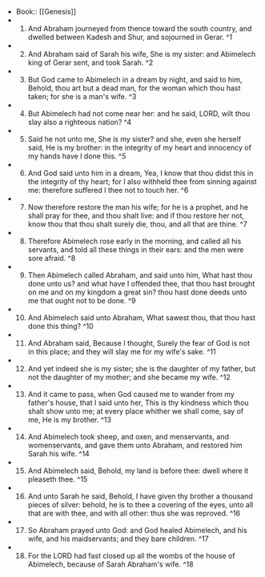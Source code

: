 - Book:: [[Genesis]]
- 1. And Abraham journeyed from thence toward the south country, and dwelled between Kadesh and Shur, and sojourned in Gerar. ^1
- 2. And Abraham said of Sarah his wife, She is my sister: and Abimelech king of Gerar sent, and took Sarah. ^2
- 3. But God came to Abimelech in a dream by night, and said to him, Behold, thou art but a dead man, for the woman which thou hast taken; for she is a man's wife. ^3
- 4. But Abimelech had not come near her: and he said, LORD, wilt thou slay also a righteous nation? ^4
- 5. Said he not unto me, She is my sister? and she, even she herself said, He is my brother: in the integrity of my heart and innocency of my hands have I done this. ^5
- 6. And God said unto him in a dream, Yea, I know that thou didst this in the integrity of thy heart; for I also withheld thee from sinning against me: therefore suffered I thee not to touch her. ^6
- 7. Now therefore restore the man his wife; for he is a prophet, and he shall pray for thee, and thou shalt live: and if thou restore her not, know thou that thou shalt surely die, thou, and all that are thine. ^7
- 8. Therefore Abimelech rose early in the morning, and called all his servants, and told all these things in their ears: and the men were sore afraid. ^8
- 9. Then Abimelech called Abraham, and said unto him, What hast thou done unto us? and what have I offended thee, that thou hast brought on me and on my kingdom a great sin? thou hast done deeds unto me that ought not to be done. ^9
- 10. And Abimelech said unto Abraham, What sawest thou, that thou hast done this thing? ^10
- 11. And Abraham said, Because I thought, Surely the fear of God is not in this place; and they will slay me for my wife's sake. ^11
- 12. And yet indeed she is my sister; she is the daughter of my father, but not the daughter of my mother; and she became my wife. ^12
- 13. And it came to pass, when God caused me to wander from my father's house, that I said unto her, This is thy kindness which thou shalt show unto me; at every place whither we shall come, say of me, He is my brother. ^13
- 14. And Abimelech took sheep, and oxen, and menservants, and womenservants, and gave them unto Abraham, and restored him Sarah his wife. ^14
- 15. And Abimelech said, Behold, my land is before thee: dwell where it pleaseth thee. ^15
- 16. And unto Sarah he said, Behold, I have given thy brother a thousand pieces of silver: behold, he is to thee a covering of the eyes, unto all that are with thee, and with all other: thus she was reproved. ^16
- 17. So Abraham prayed unto God: and God healed Abimelech, and his wife, and his maidservants; and they bare children. ^17
- 18. For the LORD had fast closed up all the wombs of the house of Abimelech, because of Sarah Abraham's wife. ^18
